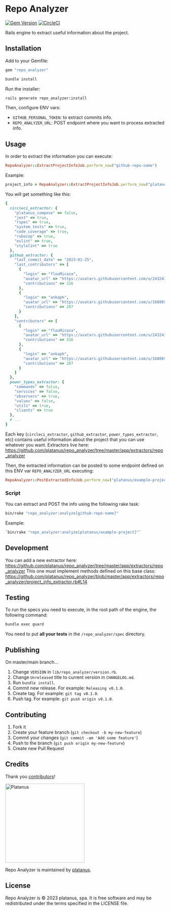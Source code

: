 # Repo Analyzer

[![Gem Version](https://badge.fury.io/rb/repo_analyzer.svg)](https://badge.fury.io/rb/repo_analyzer)
[![CircleCI](https://circleci.com/gh/platanus/repo_analyzer.svg?style=shield)](https://app.circleci.com/pipelines/github/platanus/repo_analyzer)

Rails engine to extract useful information about the project.

## Installation

Add to your Gemfile:

```ruby
gem "repo_analyzer"
```

```bash
bundle install
```

Run the installer:

```bash
rails generate repo_analyzer:install
```

Then, configure ENV vars:

- `GITHUB_PERSONAL_TOKEN`: to extract commits info.
- `REPO_ANALYZER_URL`: POST endpoint where you want to process extracted info.

## Usage

In order to extract the information you can execute:

```ruby
RepoAnalyzer::ExtractProjectInfoJob.perform_now("github-repo-name")
```

Example:

```ruby
project_info = RepoAnalyzer::ExtractProjectInfoJob.perform_now("platanus/example-project")
```

You will get something like this:

```ruby
{
  circleci_extractor: {
    "platanus_compose" => false,
    "jest" => true,
    "rspec" => true,
    "system_tests" => true,
    "code_coverage" => true,
    "rubocop" => true,
    "eslint" => true,
    "stylelint" => true
  },
  github_extractor: {
    "last_commit_date" => "2023-01-25",
    "last_contributors" => [
      {
        "login" => "flouMicaza",
        "avatar_url" => "https://avatars.githubusercontent.com/u/24324363?v=4",
        "contributions" => 316
      },
      {
        "login" => "ankaph",
        "avatar_url" => "https://avatars.githubusercontent.com/u/1688697?v=4",
        "contributions" => 207
      }
    ],
    "contributors" => [
      {
        "login" => "flouMicaza",
        "avatar_url" => "https://avatars.githubusercontent.com/u/24324363?v=4",
        "contributions" => 316
      },
      {
        "login" => "ankaph",
        "avatar_url" => "https://avatars.githubusercontent.com/u/1688697?v=4",
        "contributions" => 207
      }
    ]
  },
  power_types_extractor: {
    "commands" => false,
    "services" => false,
    "observers" => true,
    "values" => false,
    "utils" => true,
    "clients" => true
  },
  # ...
}
```

Each key (`circleci_extractor`, `github_extractor`, `power_types_extractor`, etc) contains useful information about the project that you can use whatever you want.
Extractors live here: https://github.com/platanus/repo_analyzer/tree/master/app/extractors/repo_analyzer

Then, the extracted information can be posted to some endpoint defined on this ENV var `REPO_ANALYZER_URL` executing:

```ruby
RepoAnalyzer::PostExtractedInfoJob.perform_now("platanus/example-project", project_info)
```

### Script

You can extract and POST the info using the following rake task:

```bash
bin/rake "repo_analyzer:analyze[github-repo-name]"
```

Example:

```bash
`bin/rake "repo_analyzer:analyze[platanus/example-project]"`
```

## Development

You can add a new extractor here: https://github.com/platanus/repo_analyzer/tree/master/app/extractors/repo_analyzer
This one must implement methods defined on this base class: https://github.com/platanus/repo_analyzer/blob/master/app/extractors/repo_analyzer/project_info_extractor.rb#L14

## Testing

To run the specs you need to execute, in the root path of the engine, the following command:

```bash
bundle exec guard
```

You need to put **all your tests** in the `/repo_analyzer/spec` directory.

## Publishing

On master/main branch...

1. Change `VERSION` in `lib/repo_analyzer/version.rb`.
2. Change `Unreleased` title to current version in `CHANGELOG.md`.
3. Run `bundle install`.
4. Commit new release. For example: `Releasing v0.1.0`.
5. Create tag. For example: `git tag v0.1.0`.
6. Push tag. For example: `git push origin v0.1.0`.

## Contributing

1. Fork it
2. Create your feature branch (`git checkout -b my-new-feature`)
3. Commit your changes (`git commit -am 'Add some feature'`)
4. Push to the branch (`git push origin my-new-feature`)
5. Create new Pull Request

## Credits

Thank you [contributors](https://github.com/platanus/repo_analyzer/graphs/contributors)!

<img src="http://platan.us/gravatar_with_text.png" alt="Platanus" width="250"/>

Repo Analyzer is maintained by [platanus](http://platan.us).

## License

Repo Analyzer is © 2023 platanus, spa. It is free software and may be redistributed under the terms specified in the LICENSE file.
